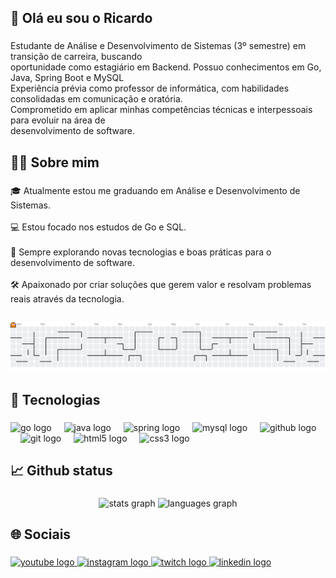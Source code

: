 <h2 align="left">💪 Olá eu sou o Ricardo</h2>

###

<p align="left">Estudante de Análise e Desenvolvimento de Sistemas (3º semestre) em transição de carreira, buscando<br>oportunidade como estagiário em Backend. Possuo conhecimentos em Go, Java, Spring Boot e MySQL<br>Experiência prévia como professor de informática, com habilidades consolidadas em comunicação e oratória.<br>Comprometido em aplicar minhas competências técnicas e interpessoais para evoluir na área de<br>desenvolvimento de software.</p>

###

<h2 align="left">👨‍🎓 Sobre mim</h2>

###

<p align="left">🎓 Atualmente estou me graduando em Análise e Desenvolvimento de Sistemas.<br><br>💻 Estou focado nos estudos de Go e SQL.<br><br>🚀 Sempre explorando novas tecnologias e boas práticas para o desenvolvimento de software.<br><br>🛠️ Apaixonado por criar soluções que gerem valor e resolvam problemas reais através da tecnologia.</p>

###

<h2 align="left"></h2>

###

<picture>
  <source media="(prefers-color-scheme: dark)" srcset="https://raw.githubusercontent.com/RicardoFrancoDelgado/RicardoFrancoDelgado/output/pacman-contribution-graph-dark.svg">
  <source media="(prefers-color-scheme: light)" srcset="https://raw.githubusercontent.com/RicardoFrancoDelgado/RicardoFrancoDelgado/output/pacman-contribution-graph.svg">
  <img alt="pacman contribution graph" src="https://raw.githubusercontent.com/RicardoFrancoDelgado/RicardoFrancoDelgado/output/pacman-contribution-graph.svg">
</picture>

###

<h2 align="left">🔧 Tecnologias</h2>

###

<div align="left">
  <img src="https://cdn.jsdelivr.net/gh/devicons/devicon/icons/go/go-original.svg" height="30" alt="go logo"  />
  <img width="12" />
  <img src="https://cdn.jsdelivr.net/gh/devicons/devicon/icons/java/java-original.svg" height="30" alt="java logo"  />
  <img width="12" />
  <img src="https://cdn.jsdelivr.net/gh/devicons/devicon/icons/spring/spring-original.svg" height="30" alt="spring logo"  />
  <img width="12" />
  <img src="https://cdn.jsdelivr.net/gh/devicons/devicon/icons/mysql/mysql-original.svg" height="30" alt="mysql logo"  />
  <img width="12" />
  <img src="https://cdn.jsdelivr.net/gh/devicons/devicon/icons/github/github-original.svg" height="30" alt="github logo"  />
  <img width="12" />
  <img src="https://cdn.jsdelivr.net/gh/devicons/devicon/icons/git/git-original.svg" height="30" alt="git logo"  />
  <img width="12" />
  <img src="https://cdn.jsdelivr.net/gh/devicons/devicon/icons/html5/html5-original.svg" height="30" alt="html5 logo"  />
  <img width="12" />
  <img src="https://cdn.jsdelivr.net/gh/devicons/devicon/icons/css3/css3-original.svg" height="30" alt="css3 logo"  />
</div>

###

<h2 align="left">📈 Github status</h2>

###

<div align="center">
  <img src="https://github-readme-stats.vercel.app/api?username=RicardoFrancoDelgado&hide_title=false&hide_rank=false&show_icons=true&include_all_commits=true&count_private=true&disable_animations=false&theme=dracula&locale=en&hide_border=false" height="150" alt="stats graph"  />
  <img src="https://github-readme-stats.vercel.app/api/top-langs?username=RicardoFrancoDelgado&locale=en&hide_title=false&layout=compact&card_width=320&langs_count=5&theme=dracula&hide_border=false" height="150" alt="languages graph"  />
</div>

###

<h2 align="left">🌐 Sociais</h2>

###

<div align="left">
  <a href="https://www.youtube.com/@ricardiinn" target="_blank">
    <img src="https://img.shields.io/static/v1?message=Youtube&logo=youtube&label=&color=FF0000&logoColor=white&labelColor=&style=for-the-badge" height="35" alt="youtube logo"  />
  </a>
  <a href="https://www.instagram.com/ricardinous/" target="_blank">
    <img src="https://img.shields.io/static/v1?message=Instagram&logo=instagram&label=&color=E4405F&logoColor=white&labelColor=&style=for-the-badge" height="35" alt="instagram logo"  />
  </a>
  <a href="https://www.twitch.tv/ricardiino" target="_blank">
    <img src="https://img.shields.io/static/v1?message=Twitch&logo=twitch&label=&color=9146FF&logoColor=white&labelColor=&style=for-the-badge" height="35" alt="twitch logo"  />
  </a>
  <a href="https://www.linkedin.com/in/ricardofrancodelgado-dev/" target="_blank">
    <img src="https://img.shields.io/static/v1?message=LinkedIn&logo=linkedin&label=&color=0077B5&logoColor=white&labelColor=&style=for-the-badge" height="35" alt="linkedin logo"  />
  </a>
</div>

###
